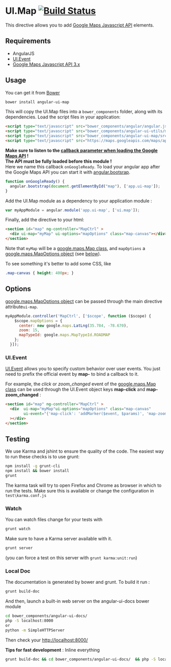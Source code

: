 # UI.Map [![Build Status](https://secure.travis-ci.org/angular-ui/ui-map.png)](http://travis-ci.org/angular-ui/ui-map)

This directive allows you to add [Google Maps Javascript API](https://developers.google.com/maps/) elements.

## Requirements

- AngularJS
- [UI.Event](https://github.com/angular-ui/ui-utils/blob/master/modules/event/event.js)
- [Google Maps Javascript API 3.x](https://developers.google.com/maps/documentation/javascript/)

## Usage

You can get it from [Bower](http://bower.io/)

```sh
bower install angular-ui-map
```  

This will copy the UI.Map files into a `bower_components` folder, along with its dependencies. Load the script files in your application:

```html
<script type="text/javascript" src="bower_components/angular/angular.js"></script>
<script type="text/javascript" src="bower_components/angular-ui-utils/modules/event/event.js "></script>
<script type="text/javascript" src="bower_components/angular-ui-map/src/map.js"></script>
<script type="text/javascript" src="https://maps.googleapis.com/maps/api/js?v=3.exp&sensor=false&callback=onGoogleReady"></script>
```

__Make sure to listen to the [callback parameter when loading the Google Maps API](https://developers.google.com/maps/documentation/javascript/examples/map-simple-async) !   
The API must be fully loaded before this module !__  
Here we name this callback `onGoogleReady`. To load your angular app after the Google Maps API you can start it with [angular.bootsrap](http://docs.angularjs.org/api/angular.bootstrap). 

```javascript
function onGoogleReady() {
  angular.bootstrap(document.getElementById("map"), ['app.ui-map']);
}
```

Add the UI.Map module as a dependency to your application module :

```javascript
var myAppModule = angular.module('app.ui-map', ['ui.map']);  
```

Finally, add the directive to your html:

```html
<section id="map" ng-controller="MapCtrl" >
  <div ui-map="myMap" ui-options="mapOptions" class="map-canvas"></div>
</section>
```
Note that `myMap` will be a [google.maps.Map class](https://developers.google.com/maps/documentation/javascript/reference#Map), and `mapOptions` a [google.maps.MapOptions object](https://developers.google.com/maps/documentation/javascript/reference#MapOptions) (see [below](#options)).

To see something it's better to add some CSS, like

```css
.map-canvas { height: 400px; }
```

## Options

[google.maps.MapOptions object](https://developers.google.com/maps/documentation/javascript/reference#MapOptions) can be passed through the main directive attribute`ui-map`.

```javascript
myAppModule.controller('MapCtrl', ['$scope', function ($scope) {
    $scope.mapOptions = {
      center: new google.maps.LatLng(35.784, -78.670),
      zoom: 15,
      mapTypeId: google.maps.MapTypeId.ROADMAP
    };
  }]);
```

### UI.Event

[UI.Event](http://angular-ui.github.io/ui-utils/#/event) allows you to specify custom behavior over user events. You just need to prefix the official event by __map-__ to bind a callback to it.  

For example, the _click_ or *zoom_changed* event of the [google.maps.Map class](https://developers.google.com/maps/documentation/javascript/reference#Map) can be used through the UI.Event object keys __map-click__ and **map-zoom_changed** :

```html
<section id="map" ng-controller="MapCtrl" >
  <div  ui-map="myMap"ui-options="mapOptions" class="map-canvas" 
        ui-event="{'map-click': 'addMarker($event, $params)', 'map-zoom_changed': 'setZoomMessage(myMap.getZoom())' }"
  ></div>
</section>
```


## Testing

We use Karma and jshint to ensure the quality of the code.  The easiest way to run these checks is to use grunt:

```sh
npm install -g grunt-cli
npm install && bower install
grunt
```

The karma task will try to open Firefox and Chrome as browser in which to run the tests.  Make sure this is available or change the configuration in `test\karma.conf.js`


### Watch

You can watch files change for your tests with 

```sh
grunt watch
```

Make sure to have a Karma server available with it.


```sh
grunt server
```

(you can force a test on this server with `grunt karma:unit:run`)


### Local Doc

The documentation is generated by bower and grunt. To build it run :

```sh
grunt build-doc
```

And then, launch a built-in web server on the angular-ui-docs bower module

```sh
cd bower_components/angular-ui-docs/
php -S localhost:8000
or
python -m SimpleHTTPServer
```

Then check your [http://localhost:8000/](http://localhost:8000/)

**Tips for fast development** : Inline everything

```sh
grunt build-doc && cd bower_components/angular-ui-docs/  && php -S localhost:8000 && cd ../..
```
